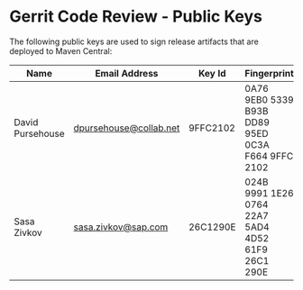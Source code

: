 # Gerrit Code Review - Public Keys

The following public keys are used to sign release artifacts that
are deployed to Maven Central:

| Name             | Email Address          | Key Id   | Fingerprint                                        |
|------------------|------------------------|----------|----------------------------------------------------|
| David Pursehouse | dpursehouse@collab.net | 9FFC2102 | 0A76 9EB0 5339 B93B DD89  95ED 0C3A F664 9FFC 2102 |
| Sasa Zivkov      | sasa.zivkov@sap.com    | 26C1290E | 024B 9991 1E26 0764 22A7  5AD4 4D52 61F9 26C1 290E |
